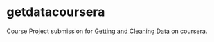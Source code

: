 getdatacoursera
===============

Course Project submission for [Getting and Cleaning Data](https://class.coursera.org/getdata-006) on coursera.

